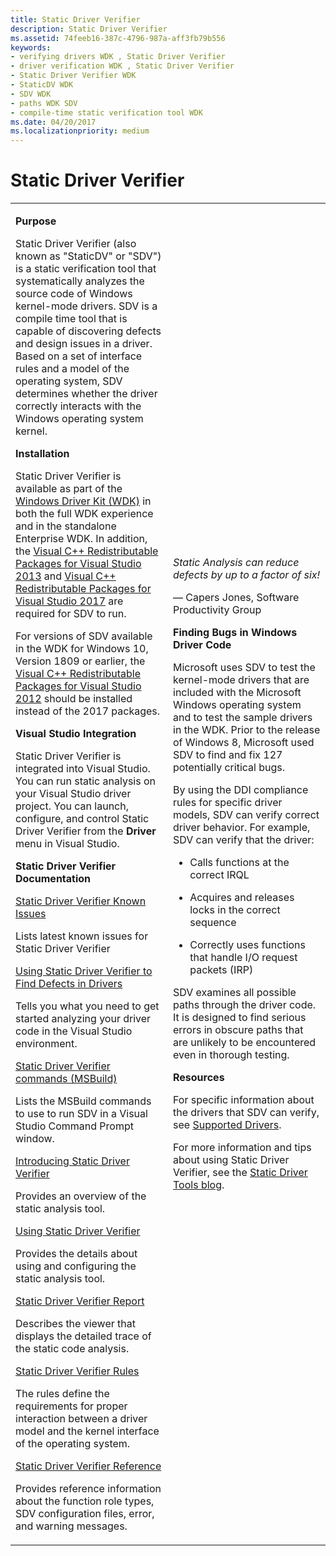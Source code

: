 ```yaml
---
title: Static Driver Verifier
description: Static Driver Verifier
ms.assetid: 74feeb16-387c-4796-987a-aff3fb79b556
keywords:
- verifying drivers WDK , Static Driver Verifier
- driver verification WDK , Static Driver Verifier
- Static Driver Verifier WDK
- StaticDV WDK
- SDV WDK
- paths WDK SDV
- compile-time static verification tool WDK
ms.date: 04/20/2017
ms.localizationpriority: medium
---
```


# Static Driver Verifier


<table>
<colgroup>
<col width="50%" />
<col width="50%" />
</colgroup>
<tbody>
<tr class="odd">
<td align="left"><p><strong>Purpose</strong></p>
<p>Static Driver Verifier (also known as &quot;StaticDV&quot; or &quot;SDV&quot;) is a static verification tool that systematically analyzes the source code of Windows kernel-mode drivers. SDV is a compile time tool that is capable of discovering defects and design issues in a driver. Based on a set of interface rules and a model of the operating system, SDV determines whether the driver correctly interacts with the Windows operating system kernel.</p>
<p></p>
 
<p><strong>Installation</strong></p>
<p>Static Driver Verifier is available as part of the <a href="https://docs.microsoft.com/en-us/windows-hardware/drivers/download-the-wdk">Windows Driver Kit (WDK)</a> in both the full WDK experience and in the standalone Enterprise WDK.  In addition, the <a href="https://www.microsoft.com/en-us/download/details.aspx?id=40784">Visual C++ Redistributable Packages for Visual Studio 2013</a> and <a href="https://support.microsoft.com/en-us/help/2977003/the-latest-supported-visual-c-downloads">Visual C++ Redistributable Packages for Visual Studio 2017</a> are required for SDV to run.  
<p></p>For versions of SDV available in the WDK for Windows 10, Version 1809 or earlier, the <a href="https://my.visualstudio.com/Downloads?pid=1452">Visual C++ Redistributable Packages for Visual Studio 2012</a> should be installed instead of the 2017 packages.
<p></p>
 
</div>
<p><strong>Visual Studio Integration</strong></p>
<p>Static Driver Verifier is integrated into Visual Studio. You can run static analysis on your Visual Studio driver project. You can launch, configure, and control Static Driver Verifier from the <strong>Driver</strong> menu in Visual Studio.</p>
<p><strong>Static Driver Verifier Documentation</strong></p>
<a href="https://docs.microsoft.com/windows-hardware/drivers/develop/static-driver-verifier-known-issues">Static Driver Verifier Known Issues</a>
<p>Lists latest known issues for Static Driver Verifier</p>
<a href="using-static-driver-verifier-to-find-defects-in-drivers.md" data-raw-source="[Using Static Driver Verifier to Find Defects in Drivers](using-static-driver-verifier-to-find-defects-in-drivers.md)">Using Static Driver Verifier to Find Defects in Drivers</a>
<p>Tells you what you need to get started analyzing your driver code in the Visual Studio environment.</p>
<a href="-static-driver-verifier-commands--msbuild-.md" data-raw-source="[Static Driver Verifier commands (MSBuild)](-static-driver-verifier-commands--msbuild-.md)">Static Driver Verifier commands (MSBuild)</a>
<p>Lists the MSBuild commands to use to run SDV in a Visual Studio Command Prompt window.</p>
<a href="introducing-static-driver-verifier.md" data-raw-source="[Introducing Static Driver Verifier](introducing-static-driver-verifier.md)">Introducing Static Driver Verifier</a>
<p>Provides an overview of the static analysis tool.</p>
<a href="using-static-driver-verifier.md" data-raw-source="[Using Static Driver Verifier](using-static-driver-verifier.md)">Using Static Driver Verifier</a>
<p>Provides the details about using and configuring the static analysis tool.</p>
<a href="static-driver-verifier-report.md" data-raw-source="[Static Driver Verifier Report](static-driver-verifier-report.md)">Static Driver Verifier Report</a>
<p>Describes the viewer that displays the detailed trace of the static code analysis.</p>
<a href="https://msdn.microsoft.com/library/windows/hardware/ff552840" data-raw-source="[Static Driver Verifier Rules](https://msdn.microsoft.com/library/windows/hardware/ff552840)">Static Driver Verifier Rules</a>
<p>The rules define the requirements for proper interaction between a driver model and the kernel interface of the operating system.</p>
<a href="static-driver-verifier-reference.md" data-raw-source="[Static Driver Verifier Reference](static-driver-verifier-reference.md)">Static Driver Verifier Reference</a>
<p>Provides reference information about the function role types, SDV configuration files, error, and warning messages.</p></td>
<td align="left"><p><em>Static Analysis can reduce defects by up to a factor of six!</em></p>
<p>— Capers Jones, Software Productivity Group</p>
<p><strong>Finding Bugs in Windows Driver Code</strong></p>
<p>Microsoft uses SDV to test the kernel-mode drivers that are included with the Microsoft Windows operating system and to test the sample drivers in the WDK. Prior to the release of Windows 8, Microsoft used SDV to find and fix 127 potentially critical bugs.</p>
<p>By using the DDI compliance rules for specific driver models, SDV can verify correct driver behavior. For example, SDV can verify that the driver:</p>
<ul>
<li><p>Calls functions at the correct IRQL</p></li>
<li><p>Acquires and releases locks in the correct sequence</p></li>
<li><p>Correctly uses functions that handle I/O request packets (IRP)</p></li>
</ul>
<p>SDV examines all possible paths through the driver code. It is designed to find serious errors in obscure paths that are unlikely to be encountered even in thorough testing.</p>
<p><strong>Resources</strong></p>
<p>For specific information about the drivers that SDV can verify, see <a href="supported-drivers.md" data-raw-source="[Supported Drivers](supported-drivers.md)">Supported Drivers</a>.</p>
<p>For more information and tips about using Static Driver Verifier, see the <a href="https://go.microsoft.com/fwlink/p/?linkid=154232" data-raw-source="[Static Driver Tools blog](https://go.microsoft.com/fwlink/p/?linkid=154232)">Static Driver Tools blog</a>.</p></td>
</tr>
</tbody>
</table>

 

 

 

